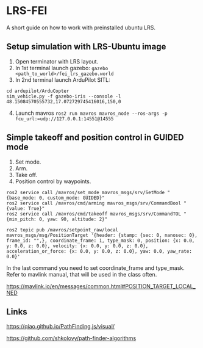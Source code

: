 # LRS-FEI
A short guide on how to work with preinstalled ubuntu LRS. 
## Setup simulation with LRS-Ubuntu image
1. Open terminator with LRS layout. 
2. In 1st terminal launch gazebo: `gazebo <path_to_world>/fei_lrs_gazebo.world`
3. In 2nd terminal launch ArduPilot SITL: 
```
cd ardupilot/ArduCopter
sim_vehicle.py -f gazebo-iris --console -l 48.15084570555732,17.072729745416016,150,0
```
4. Launch mavros `ros2 run mavros mavros_node --ros-args -p fcu_url:=udp://127.0.0.1:14551@14555`

## Simple takeoff and position control in GUIDED mode

1. Set mode.
2. Arm. 
3. Take off. 
4. Position control by waypoints.

```
ros2 service call /mavros/set_mode mavros_msgs/srv/SetMode "{base_mode: 0, custom_mode: GUIDED}"
ros2 service call /mavros/cmd/arming mavros_msgs/srv/CommandBool "{value: True}"
ros2 service call /mavros/cmd/takeoff mavros_msgs/srv/CommandTOL "{min_pitch: 0, yaw: 90, altitude: 2}"

ros2 topic pub /mavros/setpoint_raw/local mavros_msgs/msg/PositionTarget '{header: {stamp: {sec: 0, nanosec: 0}, frame_id: "",}, coordinate_frame: 1, type_mask: 0, position: {x: 0.0, y: 0.0, z: 0.0}, velocity: {x: 0.0, y: 0.0, z: 0.0}, acceleration_or_force: {x: 0.0, y: 0.0, z: 0.0}, yaw: 0.0, yaw_rate: 0.0}'
```

In the last command you need to set coordinate_frame and type_mask.
Refer to mavlink manual, that will be used in the class often.

https://mavlink.io/en/messages/common.html#POSITION_TARGET_LOCAL_NED

## Links 

https://qiao.github.io/PathFinding.js/visual/

https://github.com/shkolovy/path-finder-algorithms
